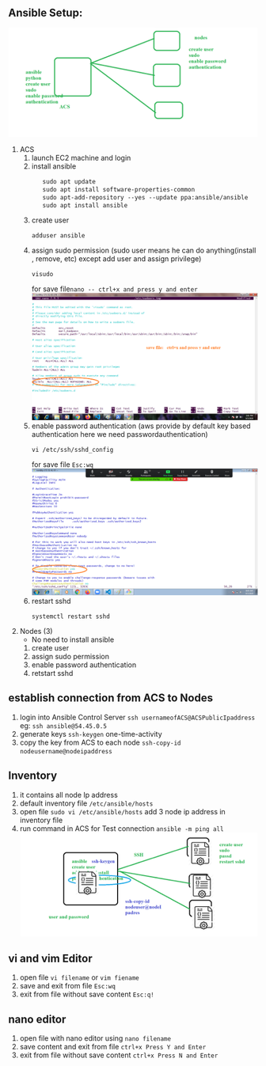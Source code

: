 ## Ansible Setup:
![setup](images/setup.png)
   1. ACS
      1. launch EC2 machine and login
      2. install ansible 
         ```
            sudo apt update
            sudo apt install software-properties-common
            sudo apt-add-repository --yes --update ppa:ansible/ansible
            sudo apt install ansible
         ```
      3. create user
         ```
         adduser ansible
         ```
      4. assign sudo permission (sudo user means he can do anything(install , remove, etc) except add user and assign privilege) 
         ```
         visudo
         ```
         for save file```nano -- ctrl+x and press y and enter ```
         ![sudo permission](images/sudo%20permissions.png)
      5. enable password authentication (aws provide by default key based authentication here we need passwordauthentication)
         ```
         vi /etc/ssh/sshd_config
         ```
         for save file ```Esc:wq```
         ![enable passauthentication](images/enable%20passwordauthentication.png)
      6. restart sshd 
         ```
         systemctl restart sshd
         ```
   2. Nodes (3) 
      * No need to install ansible
      1. create user
      2. assign sudo permission
      3. enable password authentication
      4. retstart sshd 
## establish connection from __ACS__ to __Nodes__
   1. login into Ansible Control Server ```ssh usernameofACS@ACSPublicIpaddress```
     eg: ```ssh ansible@54.45.0.5``` 
   2. generate keys ```ssh-keygen``` one-time-activity
   3. copy the key from ACS to each node ```ssh-copy-id nodeusername@nodeipaddress``` 
## __Inventory__
   1. it contains all node Ip address
   2. default inventory file ```/etc/ansible/hosts```
   3. open file ```sudo vi /etc/ansible/hosts``` add 3 node ip address in inventory file 
   4. run command in ACS for Test connection ```ansible -m ping all``` 
![ACS](images/ACS.png) 


## __vi__ and __vim__ Editor
   1. open file ```vi filename``` or ```vim fiename```
   2. save and exit from file ```Esc:wq```
   3. exit from file without save content ```Esc:q!``` 
## __nano__ editor 
   1. open file with nano editor using ```nano filename```
   2. save content and exit from file ```ctrl+x Press Y and Enter```
   3. exit from file without save content ```ctrl+x Press N and Enter``` 
